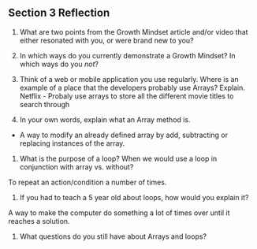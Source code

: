 ## Section 3 Reflection

1. What are two points from the Growth Mindset article and/or video that either resonated with you, or were brand new to you?

1. In which ways do you currently demonstrate a Growth Mindset? In which ways do you _not_?

1. Think of a web or mobile application you use regularly. Where is an example of a place that the developers probably use Arrays? Explain.
 Netflix - Probaly use arrays to store all the different movie titles to search through 

1. In your own words, explain what an Array method is.

 - A way to modify an already defined array by add, subtracting or replacing instances of the array.

1. What is the purpose of a loop? When we would use a loop in conjunction with array vs. without?

To repeat an action/condition a number of times. 

1. If you had to teach a 5 year old about loops, how would you explain it?

A way to make the computer do something a lot of times over until it reaches a solution.

1. What questions do you still have about Arrays and loops?
